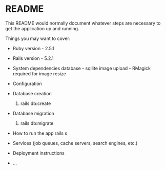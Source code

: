 # README

This README would normally document whatever steps are necessary to get the
application up and running.

Things you may want to cover:

* Ruby version - 2.5.1

* Rails version - 5.2.1

* System dependencies
  database - sqllite
  image upload - RMagick required for image resize

* Configuration

* Database creation
  1. rails db:create

* Database migration
  1. rails db:migrate

* How to run the app
  rails s

* Services (job queues, cache servers, search engines, etc.)

* Deployment instructions

* ...

